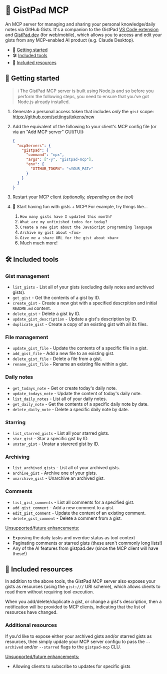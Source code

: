 # 📓 GistPad MCP

An MCP server for managing and sharing your personal knowledge/daily notes via GitHub Gists. It's a companion to the GistPad [VS Code extension](https://aka.ms/gistpad) and [GistPad.dev](https://gistpad.dev) (for web/mobile), which allows you to access and edit your gists from any MCP-enabled AI product (e.g. Claude Desktop).

- 🏃 [Getting started](#-getting-started)
- 🛠️ [Included tools](#️-included-tools)
- 📁 [Included resources](#-included-resources)

## 🏃 Getting started

> ℹ️ The GistPad MCP server is built using Node.js and so before you perform the following steps, you need to ensure that you've got Node.js already installed.

1. Generate a personal access token that includes _only_ the `gist` scope: https://github.com/settings/tokens/new

1. Add the equivalent of the following to your client's MCP config file (or via an "Add MCP server" GUI/TUI):

   ```json
   {
     "mcpServers": {
       "gistpad": {
         "command": "npx",
         "args": ["-y", "gistpad-mcp"],
         "env": {
           "GITHUB_TOKEN": "<YOUR_PAT>"
         }
       }
     }
   }
   ```

1. Restart your MCP client _(optionally, depending on the tool)_

1. :partying_face: Start having fun with gists + MCP! For example, try things like...

   1. `How many gists have I updated this month?`
   1. `What are my unfinished todos for today?`
   1. `Create a new gist about the JavaScript programming language`
   1. `Archive my gist about <foo>`
   1. `Give me a share URL for the gist about <bar>`
   1. Much much more!

## 🛠️ Included tools

### Gist management

- `list_gists` - List all of your gists (excluding daily notes and archived gists).
- `get_gist` - Get the contents of a gist by ID.
- `create_gist` - Create a new gist with a specified descrpition and initial `README.md` content.
- `delete_gist` - Delete a gist by ID.
- `update_gist_description` - Update a gist's description by ID.
- `duplicate_gist` - Create a copy of an existing gist with all its files.

### File management

- `update_gist_file` - Update the contents of a specific file in a gist.
- `add_gist_file` - Add a new file to an existing gist.
- `delete_gist_file` - Delete a file from a gist.
- `rename_gist_file` - Rename an existing file within a gist.

### Daily notes

- `get_todays_note` - Get or create today's daily note.
- `update_todays_note` - Update the content of today's daily note.
- `list_daily_notes` - List all of your daily notes.
- `get_daily_note` - Get the contents of a specific daily note by date.
- `delete_daily_note` - Delete a specific daily note by date.

### Starring

- `list_starred_gists` - List all your starred gists.
- `star_gist` - Star a specific gist by ID.
- `unstar_gist` - Unstar a starered gist by ID.

### Archiving

- `list_archived_gists` - List all of your archived gists.
- `archive_gist` - Archive one of your gists.
- `unarchive_gist` - Unarchive an archived gist.

### Comments

- `list_gist_comments` - List all comments for a specified gist.
- `add_gist_comment` - Add a new comment to a gist.
- `edit_gist_comment` - Update the content of an existing comment.
- `delete_gist_comment` - Delete a comment from a gist.

<ins>Unsupported/future enhancements:</ins>

- Exposing the daily tasks and overdue status as tool context
- Paginating comments or starred gists (these aren't commonly long lists!)
- Any of the AI features from gistpad.dev (since the MCP client will have these!)

## 📁 Included resources

In addition to the above tools, the GistPad MCP server also exposes your gists as resources (using the `gist:///` URI scheme), which allows clients to read them without requiring tool execution.

When you add/delete/duplicate a gist, or change a gist's description, then a notification will be provided to MCP clients, indicating that the list of resources have changed.

### Additional resources

If you'd like to expose either your archived gists and/or starred gists as resources, then simply update your MCP server configu to pass the `--archived` and/or `--starred` flags to the `gistpad-mcp` CLU.

<ins>Unsupported/future enhancements:</ins>

- Allowing clients to subscribe to updates for specific gists
